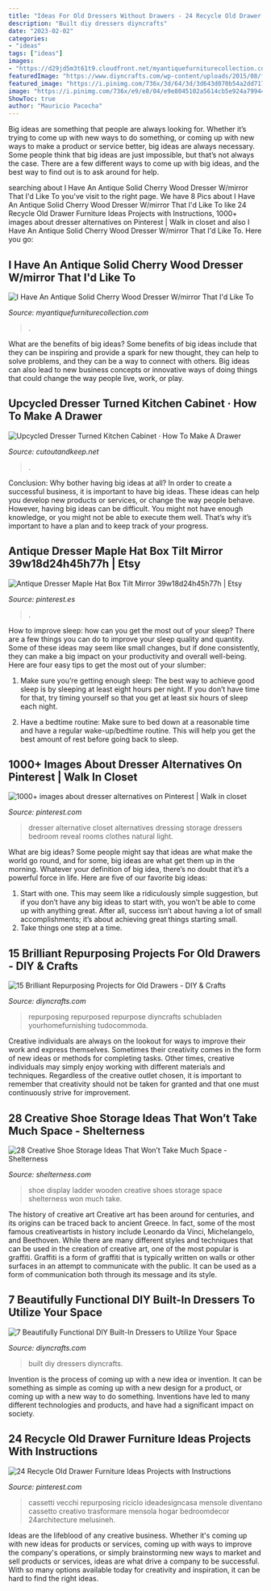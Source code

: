 ```yaml
---
title: "Ideas For Old Dressers Without Drawers - 24 Recycle Old Drawer Furniture Ideas Projects With Instructions"
description: "Built diy dressers diyncrafts"
date: "2023-02-02"
categories:
- "ideas"
tags: ["ideas"]
images:
- "https://d29jd5m3t61t9.cloudfront.net/myantiquefurniturecollection.com/images/fbfiles/images/625w/SD531434_v_1517542765.JPG"
featuredImage: "https://www.diyncrafts.com/wp-content/uploads/2015/08/featured3.jpg"
featured_image: "https://i.pinimg.com/736x/3d/64/3d/3d643d070b54a2dd717dbc14070d57b4.jpg"
image: "https://i.pinimg.com/736x/e9/e8/04/e9e8045102a5614cb5e924a799446b14.jpg"
ShowToc: true
author: "Mauricio Pacocha"
---
```



Big ideas are something that people are always looking for. Whether it’s trying to come up with new ways to do something, or coming up with new ways to make a product or service better, big ideas are always necessary. Some people think that big ideas are just impossible, but that’s not always the case. There are a few different ways to come up with big ideas, and the best way to find out is to ask around for help.

	

		
searching about I Have An Antique Solid Cherry Wood Dresser W/mirror That I&#039;d Like To you've visit to the right page. We have 8 Pics about I Have An Antique Solid Cherry Wood Dresser W/mirror That I&#039;d Like To like 24 Recycle Old Drawer Furniture Ideas Projects with Instructions, 1000+ images about dresser alternatives on Pinterest | Walk in closet and also I Have An Antique Solid Cherry Wood Dresser W/mirror That I&#039;d Like To. Here you go:
		
    
## I Have An Antique Solid Cherry Wood Dresser W/mirror That I&#039;d Like To

<img loading=lazy src="https://d29jd5m3t61t9.cloudfront.net/myantiquefurniturecollection.com/images/fbfiles/images/625w/SD531434_v_1517542765.JPG" onerror="this.onerror=null;this.src='https://tse3.mm.bing.net/th?id=OIP.4oW_QoSjOAqjcHciSKpddAHaJ3&amp;pid=15.1';" alt="I Have An Antique Solid Cherry Wood Dresser W/mirror That I&#039;d Like To">

_Source: myantiquefurniturecollection.com_

>. 

	

What are the benefits of big ideas?
Some benefits of big ideas include that they can be inspiring and provide a spark for new thought, they can help to solve problems, and they can be a way to connect with others. Big ideas can also lead to new business concepts or innovative ways of doing things that could change the way people live, work, or play.

    
## Upcycled Dresser Turned Kitchen Cabinet · How To Make A Drawer

<img loading=lazy src="https://images.coplusk.net/project_images/175070/image/102402_2F2014-06-21-162347-kitchen%2Bdresser%2B1.jpg" onerror="this.onerror=null;this.src='https://tse1.mm.bing.net/th?id=OIP.qz_TvaZLLJnzv9pnr1qNKQHaLG&amp;pid=15.1';" alt="Upcycled Dresser Turned Kitchen Cabinet · How To Make A Drawer">

_Source: cutoutandkeep.net_

>. 

	

Conclusion: Why bother having big ideas at all?
In order to create a successful business, it is important to have big ideas. These ideas can help you develop new products or services, or change the way people behave. However, having big ideas can be difficult. You might not have enough knowledge, or you might not be able to execute them well. That’s why it’s important to have a plan and to keep track of your progress.

    
## Antique Dresser Maple Hat Box Tilt Mirror 39w18d24h45h77h | Etsy

<img loading=lazy src="https://i.pinimg.com/736x/e9/e8/04/e9e8045102a5614cb5e924a799446b14.jpg" onerror="this.onerror=null;this.src='https://tse3.mm.bing.net/th?id=OIP.oyzbyelFw9a23CI2B3QPpQHaNX&amp;pid=15.1';" alt="Antique Dresser Maple Hat Box Tilt Mirror 39w18d24h45h77h | Etsy">

_Source: pinterest.es_

>. 

	

How to improve sleep: how can you get the most out of your sleep?
There are a few things you can do to improve your sleep quality and quantity. Some of these ideas may seem like small changes, but if done consistently, they can make a big impact on your productivity and overall well-being. Here are four easy tips to get the most out of your slumber: 
1. Make sure you’re getting enough sleep: The best way to achieve good sleep is by sleeping at least eight hours per night. If you don’t have time for that, try timing yourself so that you get at least six hours of sleep each night. 

2. Have a bedtime routine: Make sure to bed down at a reasonable time and have a regular wake-up/bedtime routine. This will help you get the best amount of rest before going back to sleep. 


    
## 1000+ Images About Dresser Alternatives On Pinterest | Walk In Closet

<img loading=lazy src="https://s-media-cache-ak0.pinimg.com/736x/e1/7d/02/e17d02921a86ccc68ec49a3adc26d683.jpg" onerror="this.onerror=null;this.src='https://tse3.mm.bing.net/th?id=OIP.r8tjBbzrpxwu27xN-6xY7QHaLX&amp;pid=15.1';" alt="1000+ images about dresser alternatives on Pinterest | Walk in closet">

_Source: pinterest.com_

>dresser alternative closet alternatives dressing storage dressers bedroom reveal rooms clothes natural light. 

	

What are big ideas?
Some people might say that ideas are what make the world go round, and for some, big ideas are what get them up in the morning. Whatever your definition of big idea, there’s no doubt that it’s a powerful force in life. Here are five of our favorite big ideas: 
1. Start with one. This may seem like a ridiculously simple suggestion, but if you don’t have any big ideas to start with, you won’t be able to come up with anything great. After all, success isn’t about having a lot of small accomplishments; it’s about achieving great things starting small. 
2. Take things one step at a time.

    
## 15 Brilliant Repurposing Projects For Old Drawers - DIY &amp; Crafts

<img loading=lazy src="https://www.diyncrafts.com/wp-content/uploads/2016/04/4-drawer-ottoman.jpg" onerror="this.onerror=null;this.src='https://tse3.mm.bing.net/th?id=OIP.bwbqymga4speWeGifLykOgHaPF&amp;pid=15.1';" alt="15 Brilliant Repurposing Projects for Old Drawers - DIY &amp; Crafts">

_Source: diyncrafts.com_

>repurposing repurposed repurpose diyncrafts schubladen yourhomefurnishing tudocommoda. 

	

Creative individuals are always on the lookout for ways to improve their work and express themselves. Sometimes their creativity comes in the form of new ideas or methods for completing tasks. Other times, creative individuals may simply enjoy working with different materials and techniques. Regardless of the creative outlet chosen, it is important to remember that creativity should not be taken for granted and that one must continuously strive for improvement.

    
## 28 Creative Shoe Storage Ideas That Won’t Take Much Space - Shelterness

<img loading=lazy src="http://i.shelterness.com/2016/07/07-wooden-ladder-shoe-display.jpg" onerror="this.onerror=null;this.src='https://tse2.mm.bing.net/th?id=OIP.I0jFoJUlGBmSkmZ5Vm80AwHaJy&amp;pid=15.1';" alt="28 Creative Shoe Storage Ideas That Won’t Take Much Space - Shelterness">

_Source: shelterness.com_

>shoe display ladder wooden creative shoes storage space shelterness won much take. 

	

The history of creative art
Creative art has been around for centuries, and its origins can be traced back to ancient Greece. In fact, some of the most famous creativeartists in history include Leonardo da Vinci, Michelangelo, and Beethoven. While there are many different styles and techniques that can be used in the creation of creative art, one of the most popular is graffiti. Graffiti is a form of graffiti that is typically written on walls or other surfaces in an attempt to communicate with the public. It can be used as a form of communication both through its message and its style.

    
## 7 Beautifully Functional DIY Built-In Dressers To Utilize Your Space

<img loading=lazy src="https://www.diyncrafts.com/wp-content/uploads/2015/08/featured3.jpg" onerror="this.onerror=null;this.src='https://tse1.mm.bing.net/th?id=OIP.X6_Hnk6NYQTcA_FTH_JA9wHaD4&amp;pid=15.1';" alt="7 Beautifully Functional DIY Built-In Dressers to Utilize Your Space">

_Source: diyncrafts.com_

>built diy dressers diyncrafts. 

	

Invention is the process of coming up with a new idea or invention. It can be something as simple as coming up with a new design for a product, or coming up with a new way to do something. Inventions have led to many different technologies and products, and have had a significant impact on society.

    
## 24 Recycle Old Drawer Furniture Ideas Projects With Instructions

<img loading=lazy src="https://i.pinimg.com/736x/3d/64/3d/3d643d070b54a2dd717dbc14070d57b4.jpg" onerror="this.onerror=null;this.src='https://tse3.mm.bing.net/th?id=OIP.mQpUTT-Z1BLgZxidSBv20wHaJ3&amp;pid=15.1';" alt="24 Recycle Old Drawer Furniture Ideas Projects with Instructions">

_Source: pinterest.com_

>cassetti vecchi repurposing riciclo ideadesigncasa mensole diventano cassetto creativo trasformare mensola hogar bedroomdecor 24architecture melusineh. 

	

Ideas are the lifeblood of any creative business. Whether it's coming up with new ideas for products or services, coming up with ways to improve the company's operations, or simply brainstorming new ways to market and sell products or services, ideas are what drive a company to be successful. With so many options available today for creativity and inspiration, it can be hard to find the right ideas.

